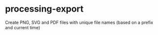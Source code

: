 # processing-export
Create PNG, SVG and PDF files with unique file names (based on a prefix and current time)
